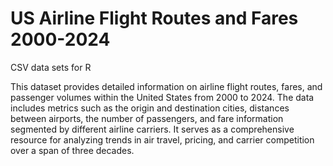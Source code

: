 # US Airline Flight Routes and Fares 2000-2024
CSV data sets for R

This dataset provides detailed information on airline flight routes, fares, and passenger volumes within the United States from 2000 to 2024. The data includes metrics such as the origin and destination cities, distances between airports, the number of passengers, and fare information segmented by different airline carriers. It serves as a comprehensive resource for analyzing trends in air travel, pricing, and carrier competition over a span of three decades.
